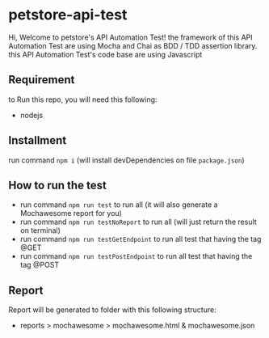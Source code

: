 # petstore-api-test
Hi, Welcome to petstore's API Automation Test!
the framework of this API Automation Test are using Mocha and Chai as BDD / TDD assertion library.
this API Automation Test's code base are using Javascript

## Requirement
to Run this repo, you will need this following:
- nodejs

## Installment
run command `npm i` (will install devDependencies on file `package.json`)

## How to run the test
- run command `npm run test` to run all (it will also generate a Mochawesome report for you)
- run command `npm run testNoReport` to run all (will just return the result on terminal)
- run command `npm run testGetEndpoint` to run all test that having the tag @GET
- run command `npm run testPostEndpoint` to run all test that having the tag @POST

## Report
Report will be generated to folder with this following structure:
- reports > mochawesome > mochawesome.html & mochawesome.json
